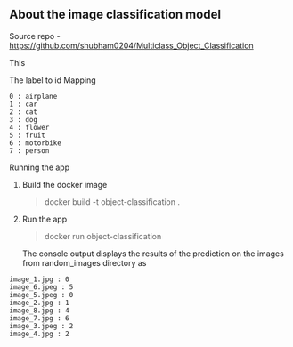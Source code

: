 ## About the image classification model
Source repo - https://github.com/shubham0204/Multiclass_Object_Classification

This 


The label to id Mapping

```
0 : airplane
1 : car
2 : cat
3 : dog
4 : flower
5 : fruit
6 : motorbike
7 : person
```

Running the app
1. Build the docker image
   
   >  docker build -t object-classification .

2. Run the app

   > docker run  object-classification

   The console output displays the results of the prediction on the images from random_images directory as 

```
image_1.jpg : 0
image_6.jpeg : 5
image_5.jpeg : 0
image_2.jpg : 1
image_8.jpg : 4
image_7.jpg : 6
image_3.jpeg : 2
image_4.jpg : 2
```